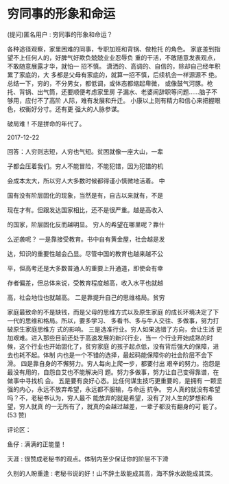 # 穷同事的形象和命运

(提问)匿名用户 : 穷同事的形象和命运？

各种途径观察，家里困难的同事，专职加班和背锅、做枪托 的角色。 家底差到指望不上任何人的，好脾气好欺负兢兢业业忍辱负 重的干活，不敢随意发表观点，不敢随意展露才华，就怕一 招不慎。 潇洒的、高调的、自信的，除却自己经年积累了家底的，大 多都是父母有家底的，就算一招不慎，后续机会一样源源不 绝。 总结一下，穷的，不分男女，都低调，或体态都缩起卑微， 或像鼓气河豚。枪托、背锅、出气筒，还要顺便考虑家里房 子漏水、老婆闹辞职等问题……脑子不够用，应付不了高阶 人际，难有发展和升迁。 小康以上则有精力和信心来把握眼色，权衡好分寸。还有更 强大的人脉参谋。

破局难！不是拼命的年代了。

2017-12-22

回答：人穷则志短，人穷也气短。贫困就像一座大山，一辈

子都会压着我们。穷人不能冒险，不能犯错，因为犯错的机

会成本太大，所以穷人大多数时候都得谨小慎微地活着。 中

国有没有阶层固化的现象，当然是有，自古以来就有，不是

现在才有。但跟发达国家相比，还不是很严重。越是高收入

的国家，阶层固化反而越明显。 穷人的希望在哪里呢？靠什

么逆袭呢？ 一是靠接受教育。书中自有黄金屋，社会越是发

达，知识的重要性越会凸显。尽管中国的教育也越来越不公

平，但高考还是大多数普通人的重要上升通道，即使会有幸

存者偏差，但总体来说，受教育程度越高，收入水平也就越

高，社会地位也就越高。 二是靠提升自己的思维格局。贫穷

家庭最致命的不是缺钱，而是父母的思维方式以及原生家庭 的成长环境决定了下一代的思维和格局。所以，要多学习、 多看书、多与牛人交往、多做事，努力打破原生家庭思维方 式的影响。 三是选准行业。穷人如果选错了方向，会让生活 更加艰难。进入那些目前还处于高速发展的新兴行业，当一 个行业开始成熟的时候，这个行业也开始固化了，贫穷家庭 的孩子起点低，没有背后强大的保障，进去也耗不起。体制 内也是一个不错的选择，最起码能保障你的社会阶层不会下 滑。 四是靠自身的不懈努力。穷人每向上爬一步，都要付出 艰辛的努力。抱怨是最没有用的，自怨自艾也不能解决问 题。努力多做事，努力让自己变得靠谱，在做事中寻找机 会。 五是要有良好心态。比任何谋生技巧更重要的，是拥有 一颗坚强的内心，永远不放弃希望，永远都不服输，与命运 抗争。 穷人真的就没有希望吗？不，老秘书认为，穷人最不 能放弃的就是希望，没有了对人生的梦想和希望，穷人就真 的一无所有了，就真的会越过越差，一辈子都没有翻身的可 能了。(53 赞)

评论区：

鱼仔 : 满满的正能量！

天涯 : 很赞成老秘书的观点。体制内至少保证你的阶层不下滑

久别的人盼重逢 : 老秘书说的好！山不辞土故能成其高，海不辞水故能成其深。